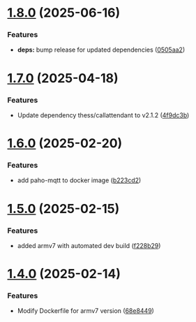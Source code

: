 # [1.8.0](https://github.com/telnetdoogie/callattendant-docker/compare/v1.7.0...v1.8.0) (2025-06-16)


### Features

* **deps:** bump release for updated dependencies ([0505aa2](https://github.com/telnetdoogie/callattendant-docker/commit/0505aa20955185baf6b4cc413f81a72d9afc957b))



# [1.7.0](https://github.com/telnetdoogie/callattendant-docker/compare/v1.6.0...v1.7.0) (2025-04-18)


### Features

* Update dependency thess/callattendant to v2.1.2 ([4f9dc3b](https://github.com/telnetdoogie/callattendant-docker/commit/4f9dc3bee9fe46b7b8142d8e848916b744e7ec88))



# [1.6.0](https://github.com/telnetdoogie/callattendant-docker/compare/v1.5.0...v1.6.0) (2025-02-20)


### Features

* add paho-mqtt to docker image ([b223cd2](https://github.com/telnetdoogie/callattendant-docker/commit/b223cd27e6115efc73c8003d0b103b845cb4b525))



# [1.5.0](https://github.com/telnetdoogie/callattendant-docker/compare/v1.4.0...v1.5.0) (2025-02-15)


### Features

* added armv7 with automated dev build ([f228b29](https://github.com/telnetdoogie/callattendant-docker/commit/f228b29b0fc972a6e97c943a6bd289aec159b3b8))



# [1.4.0](https://github.com/telnetdoogie/callattendant-docker/compare/v1.3.0...v1.4.0) (2025-02-14)


### Features

* Modify Dockerfile for armv7 version ([68e8449](https://github.com/telnetdoogie/callattendant-docker/commit/68e84495584deeb8dfb1499a571a135c60cce7c3))



